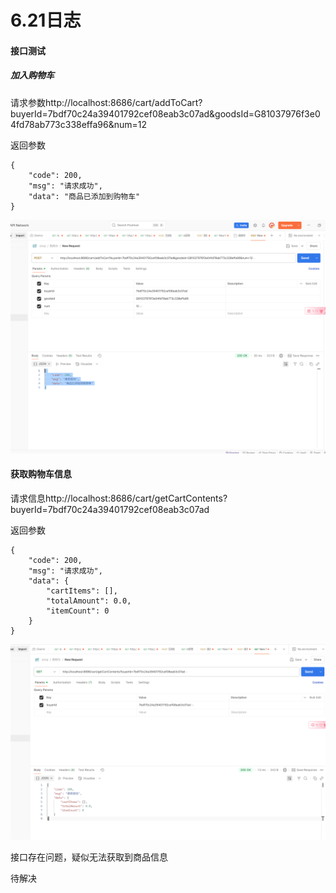 #  6.21日志

#### 接口测试

##### 加入购物车

请求参数http://localhost:8686/cart/addToCart?buyerId=7bdf70c24a39401792cef08eab3c07ad&goodsId=G81037976f3e04fd78ab773c338effa96&num=12

返回参数

```
{
    "code": 200,
    "msg": "请求成功",
    "data": "商品已添加到购物车"
}
```

![image-20250621223140993](img/image-20250621223140993.png)

#### 获取购物车信息

请求信息http://localhost:8686/cart/getCartContents?buyerId=7bdf70c24a39401792cef08eab3c07ad

返回参数

```
{
    "code": 200,
    "msg": "请求成功",
    "data": {
        "cartItems": [],
        "totalAmount": 0.0,
        "itemCount": 0
    }
}
```

![image-20250621224052211](img/image-20250621224052211.png)

接口存在问题，疑似无法获取到商品信息

待解决

